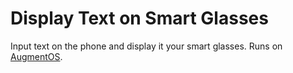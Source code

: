 # Display Text on Smart Glasses

Input text on the phone and display it your smart glasses. Runs on [AugmentOS](https://augmentos.org).
